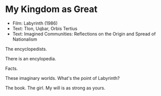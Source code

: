# My Kingdom as Great

* Film: Labyrinth (1986)
* Text: Tlon, Uqbar, Orbis Tertius
* Text: Imagined Communities: Reflections on the Origin and Spread of Nationalism

The encyclopedists.

There is an encylopedia.

Facts.

These imaginary worlds. What's the point of Labyrinth?

The book. The girl. My will is as strong as yours.


